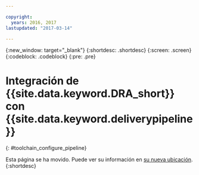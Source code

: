 ```yaml
---

copyright:
  years: 2016, 2017
lastupdated: "2017-03-14"

---
```


{:new_window: target="_blank"}
{:shortdesc: .shortdesc}
{:screen: .screen}
{:codeblock: .codeblock}
{:pre: .pre}

# Integración de {{site.data.keyword.DRA_short}} con {{site.data.keyword.deliverypipeline}}
{: #toolchain_configure_pipeline}

Esta página se ha movido. Puede ver su información en [su nueva ubicación](/docs/services/DevOpsInsights/insights_risk.html#configuration).
{:shortdesc}

